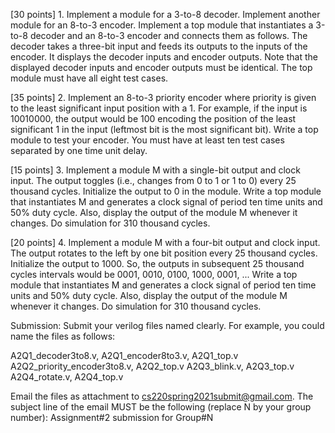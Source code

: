 [30 points] 1. Implement a module for a 3-to-8 decoder. Implement another module for an 8-to-3 encoder. Implement a top module that instantiates a 3-to-8 decoder and an 8-to-3 encoder and connects them as follows. The decoder takes a three-bit input and feeds its outputs to the inputs of the encoder. It displays the decoder inputs and encoder outputs. Note that the displayed decoder inputs and encoder outputs must be identical. The top module must have all eight test cases.

[35 points] 2. Implement an 8-to-3 priority encoder where priority is given to the least significant input position with a 1. For example, if the input is 10010000, the output would be 100 encoding the position of the least significant 1 in the input (leftmost bit is the most significant bit). Write a top module to test your encoder. You must have at least ten test cases separated by one time unit delay.

[15 points] 3. Implement a module M with a single-bit output and clock input. The output toggles (i.e., changes from 0 to 1 or 1 to 0) every 25 thousand cycles. Initialize the output to 0 in the module. Write a top module that instantiates M and generates a clock signal of period ten time units and 50% duty cycle. Also, display the output of the module M whenever it changes. Do simulation for 310 thousand cycles.

[20 points] 4. Implement a module M with a four-bit output and clock input. The output rotates to the left by one bit position every 25 thousand cycles. Initialize the output to 1000. So, the outputs in subsequent 25 thousand cycles intervals would be 0001, 0010, 0100, 1000, 0001, ... Write a top module that instantiates M and generates a clock signal of period ten time units and 50% duty cycle. Also, display the output of the module M whenever it changes. Do simulation for 310 thousand cycles.

Submission: Submit your verilog files named clearly. For example, you could name the files as follows:

A2Q1_decoder3to8.v, A2Q1_encoder8to3.v, A2Q1_top.v
A2Q2_priority_encoder3to8.v, A2Q2_top.v
A2Q3_blink.v, A2Q3_top.v
A2Q4_rotate.v, A2Q4_top.v

Email the files as attachment to cs220spring2021submit@gmail.com. The subject line of the email MUST be the following (replace N by your group number): Assignment#2 submission for Group#N